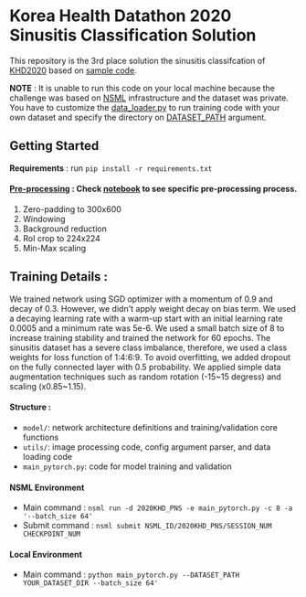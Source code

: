 # Korea Health Datathon 2020 Sinusitis Classification Solution

This repository is the 3rd place solution the sinusitis classifcation of [KHD2020](https://github.com/Korea-Health-Datathon/KHD2020) based on [sample code](https://github.com/KYBiMIL/KHD_2020).

**NOTE** : It is unable to run this code on your local machine because the challenge was based on [NSML](https://ai.nsml.navercorp.com/intro) infrastructure and the dataset was private. You have to customize the [data_loader.py](https://github.com/Yonsei-TAIL/KHD2020/blob/master/utils/data_loader.py) to run training code with your own dataset and specify the directory on [DATASET_PATH](https://github.com/Yonsei-TAIL/KHD2020/blob/master/utils/config.py#L8) argument.

## Getting Started
**Requirements** : run ```pip install -r requirements.txt```

#### [Pre-processing](https://github.com/Yonsei-TAIL/KHD2020/blob/master/utils/transform.py#L62-L84) : Check [notebook](https://github.com/Yonsei-TAIL/KHD2020/blob/master/preprocessing_example.ipynb) to see specific pre-processing process.
1. Zero-padding to 300x600
2. Windowing
3. Background reduction
4. RoI crop to 224x224
5. Min-Max scaling

## Training Details :
We trained network using SGD optimizer with a momentum of 0.9 and decay of 0.3. However, we didn't apply weight decay on bias term. We used a decaying learning rate with a warm-up start with an initial learning rate 0.0005 and a minimum rate was 5e-6. We used a small batch size of 8 to increase training stability and trained the network for 60 epochs. The sinusitis dataset has a severe class imbalance, therefore, we used a class weights for loss function of 1:4:6:9. To avoid overfitting, we added dropout on the fully connected layer with 0.5 probability. We applied simple data augmentation techniques such as random rotation (-15\~15 degress) and scaling (x0.85\~1.15).  

#### Structure :
- ```model/```: network architecture definitions and training/validation core functions
- ```utils/```: image processing code, config argument parser, and data loading code
- ```main_pytorch.py```: code for model training and validation

#### NSML Environment
- Main command : ```nsml run -d 2020KHD_PNS -e main_pytorch.py -c 8 -a '--batch_size 64'```
- Submit command : ```nsml submit NSML_ID/2020KHD_PNS/SESSION_NUM CHECKPOINT_NUM```

#### Local Environment
- Main command : ```python main_pytorch.py --DATASET_PATH YOUR_DATASET_DIR --batch_size 64'```
